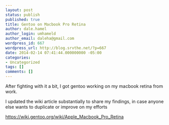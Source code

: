 ```yaml
---
layout: post
status: publish
published: true
title: Gentoo on Macbook Pro Retina
author: dale.hamel
author_login: umhameld
author_email: daleha@gmail.com
wordpress_id: 667
wordpress_url: http://blog.srvthe.net/?p=667
date: 2014-02-14 07:41:44.000000000 -05:00
categories:
- Uncategorized
tags: []
comments: []
---
```

After fighting with it a bit, I got gentoo working on my macbook retina from work.

I updated the wiki article substantially to share my findings, in case anyone else wants to duplicate or improve on my efforts

<a href="https://wiki.gentoo.org/wiki/Apple_Macbook_Pro_Retina" title="wiki article">https://wiki.gentoo.org/wiki/Apple_Macbook_Pro_Retina</a>
